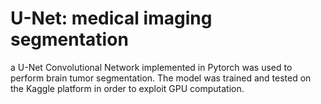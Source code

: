 # U-Net: medical imaging segmentation   

a U-Net Convolutional Network implemented in Pytorch was used to perform brain tumor segmentation. The model was trained and tested on the Kaggle platform in order to exploit GPU computation.



 

